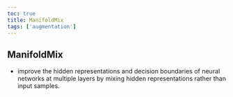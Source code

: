 ```yaml
---
toc: true
title: ManifoldMix
tags: ['augmentation']
---
```



## ManifoldMix
- improve the hidden representations and decision boundaries of neural networks at multiple layers by mixing hidden representations rather than input samples.



